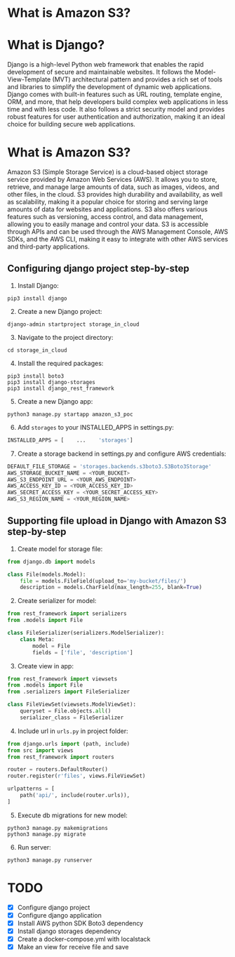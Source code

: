 # What is Amazon S3?

# What is Django?

Django is a high-level Python web framework that enables the rapid development of secure and maintainable websites. It follows the Model-View-Template (MVT) architectural pattern and provides a rich set of tools and libraries to simplify the development of dynamic web applications. Django comes with built-in features such as URL routing, template engine, ORM, and more, that help developers build complex web applications in less time and with less code. It also follows a strict security model and provides robust features for user authentication and authorization, making it an ideal choice for building secure web applications.

# What is Amazon S3?

Amazon S3 (Simple Storage Service) is a cloud-based object storage service provided by Amazon Web Services (AWS). It allows you to store, retrieve, and manage large amounts of data, such as images, videos, and other files, in the cloud. S3 provides high durability and availability, as well as scalability, making it a popular choice for storing and serving large amounts of data for websites and applications. S3 also offers various features such as versioning, access control, and data management, allowing you to easily manage and control your data. S3 is accessible through APIs and can be used through the AWS Management Console, AWS SDKs, and the AWS CLI, making it easy to integrate with other AWS services and third-party applications.

## Configuring django project step-by-step
1. Install Django:
```shell
pip3 install django
```

2. Create a new Django project:
```shell
django-admin startproject storage_in_cloud
```

3. Navigate to the project directory:
```shell
cd storage_in_cloud
```

4. Install the required packages:
```shell
pip3 install boto3
pip3 install django-storages
pip3 install django_rest_framework
```

5. Create a new Django app:
```shell
python3 manage.py startapp amazon_s3_poc
```

6. Add `storages` to your INSTALLED_APPS in settings.py:
```py
INSTALLED_APPS = [    ...    'storages']
```

7. Create a storage backend in settings.py and configure AWS credentials:
```py
DEFAULT_FILE_STORAGE = 'storages.backends.s3boto3.S3Boto3Storage'
AWS_STORAGE_BUCKET_NAME = <YOUR_BUCKET>
AWS_S3_ENDPOINT_URL = <YOUR_AWS_ENDPOINT>
AWS_ACCESS_KEY_ID = <YOUR_ACCESS_KEY_ID>
AWS_SECRET_ACCESS_KEY = <YOUR_SECRET_ACCESS_KEY>
AWS_S3_REGION_NAME = <YOUR_REGION_NAME>
```

## Supporting file upload in Django with Amazon S3 step-by-step

1. Create model for storage file:
```py
from django.db import models

class File(models.Model):
    file = models.FileField(upload_to='my-bucket/files/')
    description = models.CharField(max_length=255, blank=True)
```

2. Create serializer for model:
```py
from rest_framework import serializers
from .models import File

class FileSerializer(serializers.ModelSerializer):
    class Meta:
        model = File
        fields = ['file', 'description']
```

3. Create view in app:
```py
from rest_framework import viewsets
from .models import File
from .serializers import FileSerializer

class FileViewSet(viewsets.ModelViewSet):
    queryset = File.objects.all()
    serializer_class = FileSerializer
```

4. Include url in `urls.py` in project folder:
```py
from django.urls import (path, include)
from src import views
from rest_framework import routers

router = routers.DefaultRouter()
router.register(r'files', views.FileViewSet)

urlpatterns = [
    path('api/', include(router.urls)),
]
```

5. Execute db migrations for new model:
```shell
python3 manage.py makemigrations
python3 manage.py migrate
```

6. Run server:
```shell
python3 manage.py runserver
```

# TODO

- [x] Configure django project
- [x] Configure django application
- [x] Install AWS python SDK Boto3 dependency
- [x] Install django storages dependency
- [x] Create a docker-compose.yml with localstack
- [x] Make an view for receive file and save
